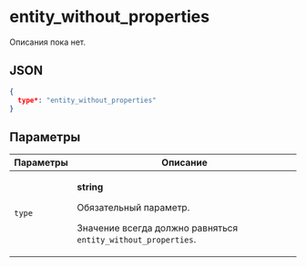 # entity_without_properties
Описания пока нет.

## JSON
```json
{
  type*: "entity_without_properties"
}
```

## Параметры
| Параметры | Описание |
| --- | --- |
| `type` | <p>**string**</p><p>Обязательный параметр.</p><p>Значение всегда должно равняться `entity_without_properties`.</p> |
